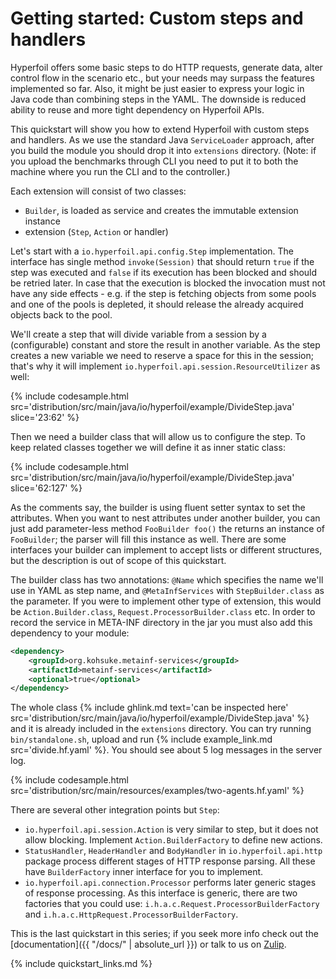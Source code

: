# Getting started: Custom steps and handlers

Hyperfoil offers some basic steps to do HTTP requests, generate data, alter control flow in the scenario etc., but your needs may surpass the features implemented so far. Also, it might be just easier to express your logic in Java code than combining steps in the YAML. The downside is reduced ability to reuse and more tight dependency on Hyperfoil APIs.

This quickstart will show you how to extend Hyperfoil with custom steps and handlers. As we use the standard Java `ServiceLoader` approach, after you build the module you should drop it into `extensions` directory. (Note: if you upload the benchmarks through CLI you need to put it to both the machine where you run the CLI and to the controller.)

Each extension will consist of two classes:
* `Builder`, is loaded as service and creates the immutable extension instance
* extension (`Step`, `Action` or handler)

Let's start with a `io.hyperfoil.api.config.Step` implementation. The interface has single method `invoke(Session)` that should return `true` if the step was executed and `false` if its execution has been blocked and should be retried later. In case that the execution is blocked the invocation must not have any side effects - e.g. if the step is fetching objects from some pools and one of the pools is depleted, it should release the already acquired objects back to the pool.

We'll create a step that will divide variable from a session by a (configurable) constant and store the result in another variable. As the step creates a new variable we need to reserve a space for this in the session; that's why it will implement `io.hyperfoil.api.session.ResourceUtilizer` as well:

{% include codesample.html src='distribution/src/main/java/io/hyperfoil/example/DivideStep.java' slice='23:62' %}

Then we need a builder class that will allow us to configure the step. To keep related classes together we will define it as inner static class:

{% include codesample.html src='distribution/src/main/java/io/hyperfoil/example/DivideStep.java' slice='62:127' %}

As the comments say, the builder is using fluent setter syntax to set the attributes. When you want to nest attributes under another builder, you can just add parameter-less method `FooBuilder foo()` the returns an instance of `FooBuilder`; the parser will fill this instance as well. There are some interfaces your builder can implement to accept lists or different structures, but the description is out of scope of this quickstart.

The builder class has two annotations: `@Name` which specifies the name we'll use in YAML as step name, and `@MetaInfServices` with `StepBuilder.class` as the parameter. If you were to implement other type of extension, this would be `Action.Builder.class`, `Request.ProcessorBuilder.class` etc. In order to record the service in META-INF directory in the jar you must also add this dependency to your module:

```xml
<dependency>
    <groupId>org.kohsuke.metainf-services</groupId>
    <artifactId>metainf-services</artifactId>
    <optional>true</optional>
</dependency>
```

The whole class {% include ghlink.md text='can be inspected here' src='distribution/src/main/java/io/hyperfoil/example/DivideStep.java' %} and it is already included in the `extensions` directory. You can try running `bin/standalone.sh`, upload and run {% include example_link.md src='divide.hf.yaml' %}. You should see about 5 log messages in the server log.

{% include codesample.html src='distribution/src/main/resources/examples/two-agents.hf.yaml' %}

There are several other integration points but `Step`:
* `io.hyperfoil.api.session.Action` is very similar to step, but it does not allow blocking. Implement `Action.BuilderFactory` to define new actions.
* `StatusHandler`, `HeaderHandler` and `BodyHandler` in `io.hyperfoil.api.http` package process different stages of HTTP response parsing. All these have `BuilderFactory` inner interface for you to implement.
* `io.hyperfoil.api.connection.Processor` performs later generic stages of response processing. As this interface is generic, there are two factories that you could use: `i.h.a.c.Request.ProcessorBuilderFactory` and `i.h.a.c.HttpRequest.ProcessorBuilderFactory`.

This is the last quickstart in this series; if you seek more info check out the [documentation]({{ "/docs/" | absolute_url }}) or talk to us on [Zulip](https://hyperfoil.zulipchat.com/).

{% include quickstart_links.md %}